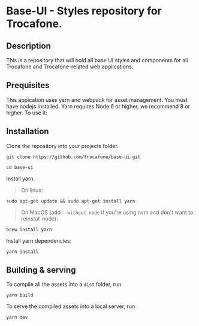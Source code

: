 # Base-UI - Styles repository for Trocafone.

## Description

This is a repository that will hold all base UI styles and components for all Trocafone and Trocafone-related web applications.

## Prequisites

This appication uses yarn and webpack for asset management.
You must have nodejs installed. Yarn requires Node 6 or higher, we recommend 8 or higher. To use it:


## Installation


Clone the repository into your projects folder.

```git clone https://github.com/trocafone/base-ui.git```

```cd base-ui```

Install yarn.

>On linux:

```sudo apt-get update && sudo apt-get install yarn```

>On MacOS (add `--without-node` if you're using nvm and don't want to reinstall node):

```brew install yarn```


Install yarn dependencies:

```yarn install```


## Building & serving

To compile all the assets into a `dist` folder, run

```yarn build```


To serve the compiled assets into a local server, run

```yarn dev```
